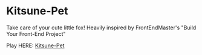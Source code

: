 # Kitsune-Pet
Take care of your cute little fox!
Heavily inspired by FrontEndMaster's "Build Your Front-End Project" 

Play HERE: [Kitsune-Pet](https://kitsune-pet.web.app/) 
